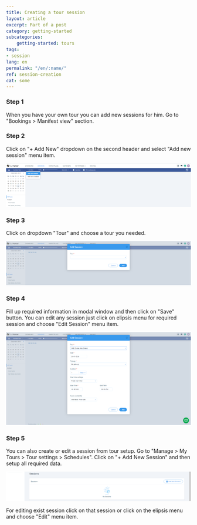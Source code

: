 ```yaml
---
title: Creating a tour session
layout: article
excerpt: Part of a post
category: getting-started
subcategories:
    getting-started: tours
tags:
- session
lang: en
permalink: "/en/:name/"
ref: session-creation
cat: some
---
```


### **Step 1**

When you have your own tour you can add new sessions for him. Go to "Bookings > Manifest view" section.

### **Step 2**

Click on "+ Add New" dropdown on the second header and select "Add new session" menu item.

![Creating_a_tour_session1](/assets/images/creating_a_tour_session1.png)

### **Step 3**

Click on dropdown "Tour" and choose a tour you needed.

![Creating_a_tour_session2](/assets/images/creating_a_tour_session2.png)

### **Step 4**

Fill up required information in modal window and then click on "Save" button. You can edit any session just click on elipsis menu for required session and choose "Edit Session" menu item.

![Creating_a_tour_session3](/assets/images/creating_a_tour_session3.png)

### **Step 5**

You can also create or edit a session from tour setup. Go to "Manage > My Tours > Tour settings > Schedules". Click on "+ Add New Session" and then setup all required data. 

![Creating_a_tour_session4](/assets/images/creating_a_tour_session4.png)

For editing exist session click on that session or click on the elipsis menu and choose "Edit" menu item.
